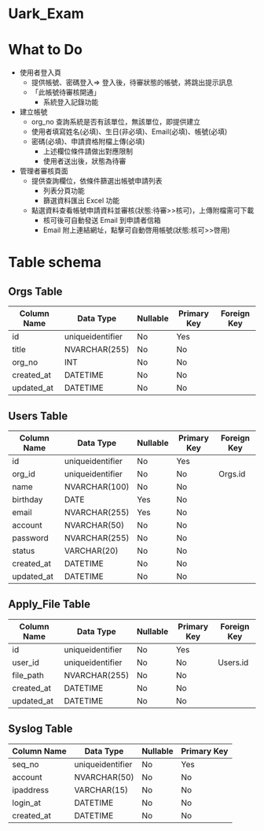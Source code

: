 # Uark_Exam

# What to Do 
* 使用者登入頁
  - 提供帳號、密碼登入=> 登入後，待審狀態的帳號，將跳出提示訊息
  - 「此帳號待審核開通」
     - 系統登入記錄功能
* 建立帳號
  - org_no 查詢系統是否有該單位，無該單位，即提供建立
  - 使用者填寫姓名(必填)、生日(非必填)、Email(必填)、帳號(必填)
  - 密碼(必填)、申請資格附檔上傳(必填)
    - 上述欄位條件請做出對應限制
    - 使用者送出後，狀態為待審
* 管理者審核頁面
  - 提供查詢欄位，依條件篩選出帳號申請列表
    - 列表分頁功能
    - 篩選資料匯出 Excel 功能
  - 點選資料查看帳號申請資料並審核(狀態:待審>>核可)，上傳附檔需可下載
    - 核可後可自動發送 Email 到申請者信箱
    - Email 附上連結網址，點擊可自動啓用帳號(狀態:核可>>啓用)
       
  
# Table schema
## Orgs Table

| Column Name  | Data Type       | Nullable | Primary Key | Foreign Key |
| ------------ | ------------    | -------- | ----------- | ----------- |
| id           | uniqueidentifier| No       | Yes         |             |
| title        | NVARCHAR(255)   | No       | No          |             |
| org_no       | INT             | No       | No          |             |
| created_at   | DATETIME        | No       | No          |             |
| updated_at   | DATETIME        | No       | No          |             |


## Users Table

| Column Name  | Data Type       | Nullable | Primary Key | Foreign Key |
| ------------ | --------------- | -------- | ----------- | ----------- |
| id           | uniqueidentifier| No       | Yes         |             |
| org_id       | uniqueidentifier| No       | No          |Orgs.id      |
| name         | NVARCHAR(100)   | No       | No          |             |
| birthday     | DATE            | Yes      | No          |             |
| email        | NVARCHAR(255)   | Yes      | No          |             |
| account      | NVARCHAR(50)    | No       | No          |             |
| password     | NVARCHAR(255)   | No       | No          |             |
| status       | VARCHAR(20)     | No       | No          |             |
| created_at   | DATETIME        | No       | No          |             |
| updated_at   | DATETIME        | No       | No          |             |

## Apply_File Table

| Column Name  | Data Type      | Nullable | Primary Key | Foreign Key |
| ------------ | ------------   | -------- | ----------- | ----------- |
| id           |uniqueidentifier| No       | Yes         |             |
| user_id      |uniqueidentifier| No       | No          | Users.id    |
| file_path    | NVARCHAR(255)  | No       | No          |             |
| created_at   | DATETIME       | No       | No          |             |
| updated_at   | DATETIME       | No       | No          |             |

## Syslog Table

| Column Name  | Data Type      | Nullable | Primary Key |
| ------------ | ------------   | -------- | ----------- |
| seq_no       |uniqueidentifier| No       | Yes         |  
| account      | NVARCHAR(50)   | No       | No          |
| ipaddress    | VARCHAR(15)    | No       | No          |
| login_at     | DATETIME       | No       | No          |
| created_at   | DATETIME       | No       | No          |



